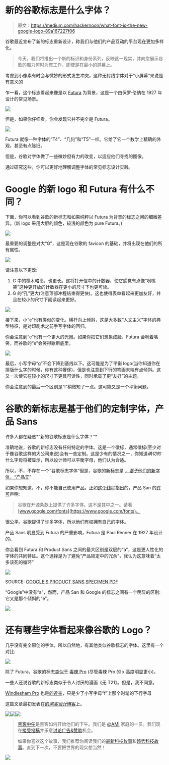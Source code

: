 # 新的谷歌标志是什么字体？

> 原文：<https://medium.com/hackernoon/what-font-is-the-new-google-logo-89a167227f06>

谷歌最近宣布了新的标志重新设计，称我们与他们的产品互动的平台现在更加多样化。

> 今天，我们将推出一个新的标识和身份系列，反映这一现实，并向您展示谷歌的魔力何时为您工作，即使是在最小的屏幕上。

考虑到小像素有时会与微妙的形式发生冲突，这种无衬线字体对于“小屏幕”来说是有意义的

乍一看，这个标志看起来像是以 [Futura](https://www.myfonts.com/fonts/bitstream/futura/) 为背景，这是一个由保罗·伦纳在 1927 年设计的常见场景。

![](img/a2cfc3717faeca193fb2b72b45a2fc1d.png)

但是，如果你仔细看，你会发现它并不完全是 Futura。

![](img/13652ed5dac1beb3217557b535538d6b.png)

Futura 就像一种字体的“T4”、“几何”和“T5”一样。它给了它一个数学上精确的外观，甚至有点陈旧。

但是，谷歌对字体做了一些微妙但有力的改变，以适应他们寻找的图像。

通过研究这些，你可以更好地理解调整字体的常见标志设计实践。

# Google 的新 logo 和 Futura 有什么不同？

下面，你可以看到谷歌的新标志和如果纯粹以 Futura 为背景的标志之间的细微差异。(新 logo 采用大胆的颜色，较浅的颜色为 pure Futura。)

![](img/6548853d6c229328f1eefadc9cbd9efc.png)

最重要的调整是对大“G”，这是现在谷歌的 favicon 的基础，并将出现在他们的所有属性。

![](img/cfff10687d7e39419a1d4c492622e8ce.png)

请注意以下更改:

1.  G 中的横木略高，也更长。这将打开信中的计数器，使它感觉有点像“咧嘴笑”这种更开放的计数器在更小的尺寸下也更可读。
2.  G 的“孔”更大(注意顶部冲程结束得更快)。这也使得表单看起来更加友好，并且在较小的尺寸下阅读起来更好。

![](img/dcbfbad1728bdb4610bfe7c6edc7cb5d.png)

接下来，小“e”也有类似的变化。横杆向上倾斜，这是大多数“人文主义”字体的典型特征，是对印刷术之前手写字体的回归。

你会注意到“e”也有一个更大的光圈。如果你把它们想象成脸，Futura 会咧着嘴笑，而谷歌的“e”会笑得歇斯底里。

![](img/3fbe564777389947f7a2050c4296bda6.png)

最后，小写字母“g”不会下降到基线以下。这可能是为了平衡 logo(当你知道你在排版什么字的时候，你有这种奢侈)，但是也注意到下行的笔画末端有点倾斜。这又一次使它在较小的尺寸下更具可读性，同时承载了更“友好”的主题。

你会注意到的最后一个区别是“l”稍微短了一点。这可能又是一个平衡问题。

# 谷歌的新标志是基于他们的定制字体，产品 Sans

许多人都在疑惑*“新的谷歌标志是什么字体？”*

准确地说，谷歌的新标志没有任何特定的字体。这是一个徽标，通常徽标(至少对于像谷歌这样的大公司来说)会有一些定制。这是少有的情况之一，你知道*确切的*什么字母将被显示，所以设计师可以平衡字母，他们认为合适。

所以，不，不存在一个“谷歌标志字体”但是，谷歌的新标志是 [*，基于*他们的新字体，“产品无](https://www.quora.com/What-font-family-is-the-new-Google-logo-2015-closest-to)”

如果你想知道，不，你不能自己使用产品。正如[这个线程](http://graphicdesign.stackexchange.com/questions/58980/is-product-sans-google-new-geometric-font-being-made-available-for-commercial)指出的，产品 San 的[许可](https://www.google.com/fonts/license/productsans)声明:

> 谷歌在开源条款上提供了许多字体。这不是其中之一。请看[www.google.com/fonts](https://www.google.com/fonts)。

很公平。谷歌提供了许多字体，所以他们有权拥有自己的字体。

产品 Sans 明显受到 Futura 的严重影响，Futura 是 Paul Renner 在 1927 年设计的。

你会看到 Futura 和 Product Sans 之间的最大区别是双层的“a”，这是更人性化的字体的共同特征。这个选择是为了避免“产品锁定中的冗余”，我认为这意味着“太多该死的循环”

![](img/5c5b6a12c146b7f5126f67f80c7ac8bb.png)

SOURCE: [GOOGLE’S PRODUCT SANS SPECIMEN PDF](https://storage.googleapis.com/g-design/static/product-sans-specimen.pdf)

“Google”中没有“a”，然而，产品 San 和 Google 的标志之间有一个明显的区别:它又是那个倾斜的“e”。

![](img/d249eed4436a032b4d2abe23fde489fd.png)

# 还有哪些字体看起来像谷歌的 Logo？

几乎没有完全原创的字体，所以自然地，有其他类似谷歌标志的字体。这里有一个对比:

![](img/f4c03edf758f096f25612fb715f669b1.png)

除了 Futura，谷歌的标志[类似于](http://qr.ae/RHYeER) [毒辣 Pro](http://www.myfonts.com/fonts/redrooster/relish-pro/) (尽管毒辣 Pro 的 x 高度明显更小)。

一些人还说谷歌的新标志类似于令人讨厌的漫画《无 T21》。但是，我不同意。

[Windlesham Pro](http://www.myfonts.com/fonts/redrooster/windlesham-pro/) 也是[的近亲](http://qr.ae/RHYeER)，只是少了小写字母“f”上那个时髦的下行字母

这篇文章最初发表在[的*黑客设计*博客](http://designforhackers.com/blog/googles-new-logo-font/)上。

[![](img/50ef4044ecd4e250b5d50f368b775d38.png)](http://bit.ly/HackernoonFB)[![](img/979d9a46439d5aebbdcdca574e21dc81.png)](https://goo.gl/k7XYbx)[![](img/2930ba6bd2c12218fdbbf7e02c8746ff.png)](https://goo.gl/4ofytp)

> [黑客中午](http://bit.ly/Hackernoon)是黑客如何开始他们的下午。我们是 [@AMI](http://bit.ly/atAMIatAMI) 家庭的一员。我们现在[接受投稿](http://bit.ly/hackernoonsubmission)并乐意[讨论广告&赞助](mailto:partners@amipublications.com)机会。
> 
> 如果你喜欢这个故事，我们推荐你阅读我们的[最新科技故事](http://bit.ly/hackernoonlatestt)和[趋势科技故事](https://hackernoon.com/trending)。直到下一次，不要把世界的现实想当然！

[![](img/be0ca55ba73a573dce11effb2ee80d56.png)](https://goo.gl/Ahtev1)